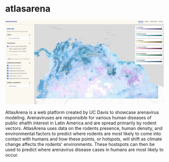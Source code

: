 # atlasarena

![image](/images/mainpage.jpg)

AtlasArena is a web platform created by UC Davis to showcase arenavirus modeling. Arenaviruses are responsible for various human diseases of public ehalth interest in Latin America and are spread primarily by rodent vectors. AtlasArena uses data on the rodents presence, human density, and environmental factors to predict where rodents are most likely to come into contact with humans and how these points, or hotspots, will shift as climate change affects the rodents' environments. These hostspots can then be used to predict where arenavirus disease cases in humans are most likely to occur.
